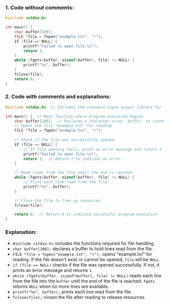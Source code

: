 ### **1. Code without comments:**
```c
#include <stdio.h>

int main() {
    char buffer[100];
    FILE *file = fopen("example.txt", "r");
    if (file == NULL) {
        printf("Failed to open file.\n");
        return 1;
    }
    while (fgets(buffer, sizeof(buffer), file) != NULL) {
        printf("%s", buffer);
    }
    fclose(file);
    return 0;
}
```

### **2. Code with comments and explanations:**
```c
#include <stdio.h>  // Includes the standard input-output library for file operations

int main() {  // Main function where program execution begins
    char buffer[100];  // Declares a character array 'buffer' to store file content
    // Opens the file "example.txt" for reading
    FILE *file = fopen("example.txt", "r");
    
    // Check if the file was successfully opened
    if (file == NULL) {
        // If file opening fails, print an error message and return 1
        printf("Failed to open file.\n");
        return 1;  // Return 1 to indicate an error
    }

    // Read lines from the file until the end is reached
    while (fgets(buffer, sizeof(buffer), file) != NULL) {
        // Print each line read from the file
        printf("%s", buffer);
    }

    // Close the file to free up resources
    fclose(file);

    return 0;  // Return 0 to indicate successful program execution
}
```

### Explanation:

- `#include <stdio.h>` includes the functions required for file handling.
- `char buffer[100];` declares a buffer to hold lines read from the file.
- `FILE *file = fopen("example.txt", "r");` opens "example.txt" for reading. If the file doesn't exist or cannot be opened, `file` will be `NULL`.
- `if (file == NULL)` checks if the file was opened successfully. If not, it prints an error message and returns `1`.
- `while (fgets(buffer, sizeof(buffer), file) != NULL)` reads each line from the file into the `buffer` until the end of the file is reached. `fgets` returns `NULL` when no more lines are available.
- `printf("%s", buffer);` prints each line read from the file.
- `fclose(file);` closes the file after reading to release resources.
